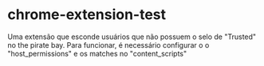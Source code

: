 # chrome-extension-test
Uma extensão que esconde usuários que não possuem o selo de "Trusted" no the pirate bay. Para funcionar, é necessário configurar o o "host_permissions" e os matches no "content_scripts"
